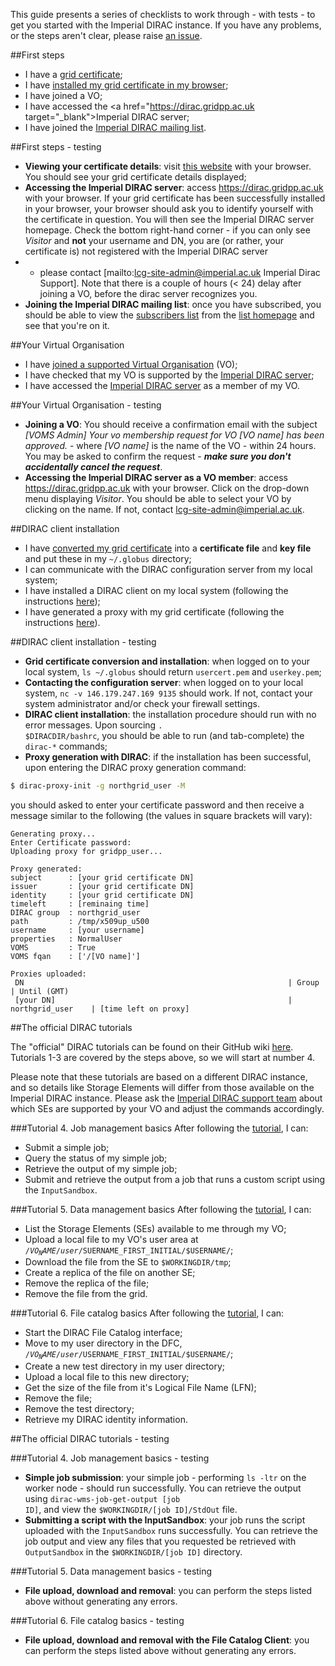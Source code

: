 This guide presents a series of checklists to work through - with tests - to get you started with the Imperial DIRAC instance. If you have any problems, or the steps aren't clear, please raise <a href="https://github.com/gridpp/user-guides/issues" target="_blank">an issue</a>.

##First steps
* I have a <a href="https://www.gridpp.ac.uk/wiki/Grid_user_crash_course#Getting_a_grid_certificate" target="_blank">grid certificate</a>;
* I have <a href="http://ngs.ac.uk/ukca/certificates/certimport" target="_blank">installed my grid certificate in my browser</a>;
* I have joined a VO;
* I have accessed the <a href="https://dirac.gridpp.ac.uk target="_blank">Imperial DIRAC server</a>;
* I have joined the <a href="https://mailman.ic.ac.uk/mailman/listinfo/gridpp-dirac-users" target="_blank">Imperial DIRAC mailing list</a>.

##First steps - testing

* **Viewing your certificate details**: visit <a href="https://portal.ca.grid-support.ac.uk/caportal/cert_owner" target="_blank">this website</a> with your browser. You should see your grid certificate details displayed;
* **Accessing the Imperial DIRAC server**: access https://dirac.gridpp.ac.uk with your browser. If your grid certificate has been successfully installed in your browser, your browser should ask you to identify yourself with the certificate in question. You will then see the Imperial DIRAC server homepage. Check the bottom right-hand corner - if you can only see _Visitor_ and **not** your username and DN, you are (or rather, your certificate is) not registered with the Imperial DIRAC server
* - please contact [mailto:lcg-site-admin@imperial.ac.uk Imperial Dirac Support]. Note that there is a couple of hours (< 24) delay after joining a VO, before the dirac server recognizes you.
* **Joining the Imperial DIRAC mailing list**: once you have subscribed, you should be able to view the <a href="https://mailman.ic.ac.uk/mailman/roster/gridpp-dirac-users" target="_blank">subscribers list</a> from the <a href="https://mailman.ic.ac.uk/mailman/listinfo/gridpp-dirac-users" target="_blank">list homepage</a> and see that you're on it.


##Your Virtual Organisation
* I have <a href="https://www.gridpp.ac.uk/wiki/Grid_user_crash_course#Joining_a_VO" target="_blank">joined a supported Virtual Organisation</a> (VO);
* I have checked that my VO is supported by the <a href="https://dirac.grid.hep.ph.ic.ac.uk:8443" target="_blank"> Imperial DIRAC server</a>;
* I have accessed the <a href="https://dirac.grid.hep.ph.ic.ac.uk:8443" target="_blank">Imperial DIRAC server</a> as a member of my VO.

##Your Virtual Organisation - testing
* **Joining a VO**: You should receive a confirmation email with the subject _[VOMS Admin] Your vo membership request for VO [VO name] has been approved._ - where _[VO name]_ is the name of the VO - within 24 hours. You may be asked to confirm the request - **_make sure you don't accidentally cancel the request_**.
* **Accessing the Imperial DIRAC server as a VO member**: access https://dirac.gridpp.ac.uk with your browser. Click on the drop-down menu displaying _Visitor_. You should be able to select your VO by clicking on the name. If not, contact <a href="mailto:lcg-site-admin@imperial.ac.uk">lcg-site-admin@imperial.ac.uk</a>.


##DIRAC client installation
* I have <a href="https://www.gridpp.ac.uk/wiki/Grid_user_crash_course#Converting_your_grid_certificate" target="_blank">converted my grid certificate</a> into a **certificate file** and **key file** and put these in my `~/.globus` directory;
* I can communicate with the DIRAC configuration server from my local system;
* I have installed a DIRAC client on my local system (following the instructions <a href="https://www.gridpp.ac.uk/wiki/Quick_Guide_to_Dirac#Dirac_client_installation" target="_blank">here</a>);
* I have generated a proxy with my grid certificate (following the instructions <a href="https://www.gridpp.ac.uk/wiki/Quick_Guide_to_Dirac#Create_a_proxy_for_a_community" target="_blank">here</a>).

##DIRAC client installation - testing
* **Grid certificate conversion and installation**: when logged on to your local system, <code>ls ~/.globus</code> should return <code>usercert.pem</code> and <code>userkey.pem</code>;
* **Contacting the configuration server**: when logged on to your local system, <code>nc -v 146.179.247.169 9135</code> should work. If not, contact your system administrator and/or check your firewall settings.
* **DIRAC client installation**: the installation procedure should run with no error messages. Upon sourcing <code>. $DIRACDIR/bashrc</code>, you should be able to run (and tab-complete) the <code>dirac-*</code> commands;
* **Proxy generation with DIRAC**: if the installation has been successful, upon entering the DIRAC proxy generation command:

```bash
$ dirac-proxy-init -g northgrid_user -M
```

you should asked to enter your certificate password and then receive a message similar to the following (the values in square brackets will vary):

```
Generating proxy... 
Enter Certificate password:
Uploading proxy for gridpp_user... 

Proxy generated: 
subject      : [your grid certificate DN]
issuer       : [your grid certificate DN]
identity     : [your grid certificate DN]
timeleft     : [reminaing time]
DIRAC group  : northgrid_user
path         : /tmp/x509up_u500
username     : [your username]
properties   : NormalUser
VOMS         : True
VOMS fqan    : ['/[VO name]'] 

Proxies uploaded: 
 DN                                                           | Group             | Until (GMT) 
 [your DN]                                                    | northgrid_user    | [time left on proxy] 
```

##The official DIRAC tutorials

The "official" DIRAC tutorials can be found on their GitHub wiki <a href="https://github.com/DIRACGrid/DIRAC/wiki/DIRAC-Tutorials" target="_blank">here</a>. Tutorials 1-3 are covered by the steps above, so we will start at number 4.

Please note that these tutorials are based on a different DIRAC instance, and so details like Storage Elements will differ from those available on the Imperial DIRAC instance. Please ask the <a href="mailto:lcg-site-admin@imperial.ac.uk">Imperial DIRAC support team</a> about which SEs are supported by your VO and adjust the commands accordingly.

###Tutorial 4. Job management basics
After following the <a href="https://github.com/DIRACGrid/DIRAC/wiki/JobManagement" target="_blank">tutorial</a>, I can:
* Submit a simple job;
* Query the status of my simple job;
* Retrieve the output of my simple job;
* Submit and retrieve the output from a job that runs a custom script using the <code>InputSandbox</code>.

###Tutorial 5. Data management basics
After following the <a href="https://github.com/DIRACGrid/DIRAC/wiki/DataManagement" target="_blank">tutorial</a>, I can:
* List the Storage Elements (SEs) available to me through my VO;
* Upload a local file to my VO's user area at <code>/$VO_NAME/user/$SUERNAME_FIRST_INITIAL/$USERNAME/</code>;
* Download the file from the SE to <code>$WORKINGDIR/tmp</code>;
* Create a replica of the file on another SE;
* Remove the replica of the file;
* Remove the file from the grid.

###Tutorial 6. File catalog basics
After following the <a href="https://github.com/DIRACGrid/DIRAC/wiki/FileCatalog" target="_blank">tutorial</a>, I can:
* Start the DIRAC File Catalog interface;
* Move to my user directory in the DFC, <code>/$VO_NAME/user/$USERNAME_FIRST_INITIAL/$USERNAME/</code>;
* Create a new test directory in my user directory;
* Upload a local file to this new directory;
* Get the size of the file from it's Logical File Name (LFN);
* Remove the file;
* Remove the test directory;
* Retrieve my DIRAC identity information.

##The official DIRAC tutorials - testing

###Tutorial 4. Job management basics - testing

* **Simple job submission**: your simple job - performing <code>ls -ltr</code> on the worker node - should run successfully. You can retrieve the output using <code>dirac-wms-job-get-output [job ID]</code>, and view the <code>$WORKINGDIR/[job ID]/StdOut</code> file.
* **Submitting a script with the InputSandbox**: your job runs the script uploaded with the <code>InputSandbox</code> runs successfully. You can retrieve the job output and view any files that you requested be retrieved with <code>OutputSandbox</code> in the <code>$WORKINGDIR/[job ID]</code> directory.

###Tutorial 5. Data management basics - testing
* **File upload, download and removal**: you can perform the steps listed above without generating any errors.

###Tutorial 6. File catalog basics - testing
* **File upload, download and removal with the File Catalog Client**: you can perform the steps listed above without generating any errors.
